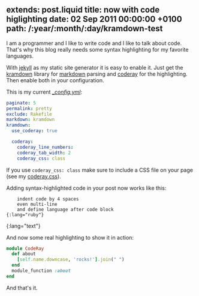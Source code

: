 extends: post.liquid
title: now with code higlighting
date: 02 Sep 2011 00:00:00 +0100
path: /:year/:month/:day/kramdown-test
---

I am a programmer and I like to write code and I like to talk about code. That's why this blog really needs some syntax highlighting for my favorite languages.

With [jekyll][] as my static site generator it is easy to enable it. Just get the [kramdown][] library for [markdown](http://daringfireball.net/projects/markdown/) parsing and [coderay][] for the highlighting. Then enable both in your configuration.

This is my current _[_config.yml](https://github.com/badboy/fnordig.de/blob/master/_config.yml)_:

~~~yaml
paginate: 5
permalink: pretty
exclude: Rakefile
markdown: kramdown
kramdown:
  use_coderay: true

  coderay:
    coderay_line_numbers:
    coderay_tab_width: 2
    coderay_css: class
~~~

If you use `coderay_css: class` make sure to include a CSS file on your page (see my [coderay.css](/coderay.css)).

Adding syntax-highlighted code in your post now works like this:

        indent code by 4 spaces
        even multi-line
        and define language after code block
    {:lang="ruby"}
{:lang="text"}

And now some real highlighting to show it in action:

~~~ruby
module CodeRay
  def about
    [self.name.downcase, 'rocks!'].join(" ")
  end
  module_function :about
end
~~~

And that's it.

[coderay-github]: https://github.com/rubychan/coderay
[coderay]: http://coderay.rubychan.de/
[jekyll]: https://github.com/mojombo/jekyll
[kramdown]: https://github.com/gettalong/kramdown
